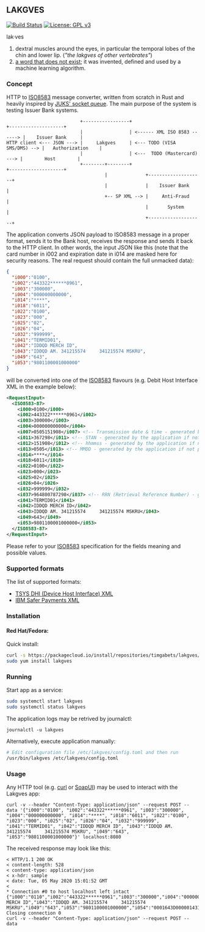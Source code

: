 ## LAKGVES
[![Build Status](https://travis-ci.org/timgabets/lakgves.svg?branch=master)](https://travis-ci.org/timgabets/lakgves)
[![License: GPL v3](https://img.shields.io/badge/License-GPLv3-blue.svg)](https://www.gnu.org/licenses/gpl-3.0)

lak·ves
1. dextral muscles around the eyes, in particular the temporal lobes of the chin and lower lip. (*"the lakgves of other vertebrates"*)
2. [a word that does not exist](https://l.thisworddoesnotexist.com/Wvn4); it was invented, defined and used by a machine learning algorithm.

### Concept

HTTP to [ISO8583](https://en.wikipedia.org/wiki/ISO_8583) message converter, written from scratch in Rust and heavily inspired by [JUKS' socket queue](https://github.com/juks/iso-8583-socket-queue). The main purpose of the system is testing Issuer Bank systems.

                               +-----------------+                              +--------------------+
                               |                 | <------ XML ISO 8583 ------> |    Issuer Bank     |
    HTTP client <--- JSON ---> |     Lakgves     | <--- TODO (VISA SMS/DMS) --> |   Authorization    |
                               |                 | <---  TODO (Mastercard) ---> |        Host        |
                               +--------+--------+                              +--------------------+
                                        |              +--------------------+
                                        |              |    Issuer Bank     |
                                        +-- SP XML --> |     Anti-Fraud     |
                                                       |       System       |
                                                       +--------------------+

The application converts JSON payload to ISO8583 message in a proper format, sends it to the Bank host, receives the response and sends it back to the HTTP client.
In other words, the input JSON like this (note that the card number in i002 and expiration date in i014 are masked here for security reasons. The real request should contain the full unmacked data):
```json
{
  "i000":"0100",
  "i002":"443322******0961",
  "i003":"300000",
  "i004":"000000000000",
  "i014":"****",
  "i018":"6011",
  "i022":"0100",
  "i023":"000",
  "i025":"02",
  "i026":"04",
  "i032":"999999",
  "i041":"TERMID01",
  "i042":"IDDQD MERCH ID",
  "i043":"IDDQD AM. 341215574     341215574 MSKRU",
  "i049":"643",
  "i053":"9801100001000000"
}
```
will be converted into one of the [ISO8583](https://en.wikipedia.org/wiki/ISO_8583) flavours (e.g. Debit Host Interface XML in the example below):
```xml
<RequestInput>
  <ISO8583-87>
    <i000>0100</i000>
    <i002>443322******0961</i002>
    <i003>300000</i003>
    <i004>000000000000</i004>
    <i007>0505151908</i007> <!-- Transmission date & time - generated by the application if not provided -->
    <i011>367298</i011> <!-- STAN - generated by the application if not provided -->
    <i012>151908</i012> <!-- hhmmss - generated by the application if not provided -->
    <i013>0505</i013> <!-- MMDD - generated by the application if not provided -->
    <i014>****</i014>
    <i018>6011</i018>
    <i022>0100</i022>
    <i023>000</i023>
    <i025>02</i025>
    <i026>04</i026>
    <i032>999999</i032>
    <i037>964800787298</i037> <!-- RRN (Retrieval Reference Number) - generated by the application if not provided -->
    <i041>TERMID01</i041>
    <i042>IDDQD MERCH ID</i042>
    <i043>IDDQD AM. 341215574     341215574 MSKRU</i043>
    <i049>643</i049>
    <i053>9801100001000000</i053>
  </ISO8583-87>
</RequestInput>
```


Please refer to your [ISO8583](https://en.wikipedia.org/wiki/ISO_8583) specification for the fields meaning and possible values.


### Supported formats
The list of supported formats:
* [TSYS DHI (Device Host Interface) XML](https://github.com/timgabets/dhi-xml)
* [IBM Safer Payments XML](https://github.com/timgabets/sp-xml)

### Installation
#### Red Hat/Fedora:
Quick install:
```bash
curl -s https://packagecloud.io/install/repositories/timgabets/lakgves/script.rpm.sh | sudo bash
sudo yum install lakgves
```

### Running
Start app as a service:
```bash
sudo systemctl start lakgves
sudo systemctl status lakgves
```

The application logs may be retrived by journalctl:
```
journalctl -u lakgves
```

Alternatively, execute application manually:
```bash
# Edit configuration file /etc/lakgves/config.toml and then run
/usr/bin/lakgves /etc/lakgves/config.toml
```

### Usage
Any HTTP tool (e.g. [curl](https://curl.haxx.se/) or [SoapUI](https://www.soapui.org/)) may be used to interact with the Lakgves app:
```
curl -v --header "Content-Type: application/json" --request POST --data '{"i000":"0100", "i002":"443322******0961", "i003":"300000", "i004":"000000000000", "i014":"****", "i018":"6011", "i022":"0100", "i023":"000", "i025":"02", "i026":"04", "i032":"999999", "i041":"TERMID01", "i042":"IDDQD MERCH ID", "i043":"IDDQD AM. 341215574     341215574 MSKRU", "i049":"643", "i053":"9801100001000000"}' localhost:8080
```
The received response may look like this:
```
< HTTP/1.1 200 OK
< content-length: 528
< content-type: application/json
< x-hdr: sample
< date: Tue, 05 May 2020 15:01:52 GMT
<
* Connection #0 to host localhost left intact
{"i000":"0110","i002":"443322******0961","i003":"300000","i004":"000000000000","i007":"0505180152","i011":"233005","i012":"180152","i013":"0505","i014":"****","i018":"6011","i022":"0100","i023":"000","i025":"02","i026":"4","i032":"999999","i037":"634538143910","i038":"082673","i039":"00","i041":"TERMID01","i042":"IDDQD MERCH ID","i043":"IDDQD AM. 341215574     341215574 MSKRU","i049":"643","i053":"9801100001000000","i054":"0001643D000001431065","i096":"0000634538143910","i120":"UD038IR0044444CR009ES0048100IA0103510301943"}* Closing connection 0
curl -v --header "Content-Type: application/json" --request POST --data
```